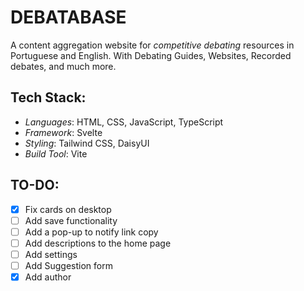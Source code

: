 # DEBATABASE

A content aggregation website for *competitive debating* resources in Portuguese and English.
With Debating Guides, Websites, Recorded debates, and much more.

## Tech Stack:
* *Languages*: HTML, CSS, JavaScript, TypeScript
* *Framework*: Svelte
* *Styling*: Tailwind CSS, DaisyUI
* *Build Tool*: Vite

## TO-DO:
- [X] Fix cards on desktop
- [ ] Add save functionality
- [ ] Add a pop-up to notify link copy
- [ ] Add descriptions to the home page
- [ ] Add settings
- [ ] Add Suggestion form
- [X] Add author